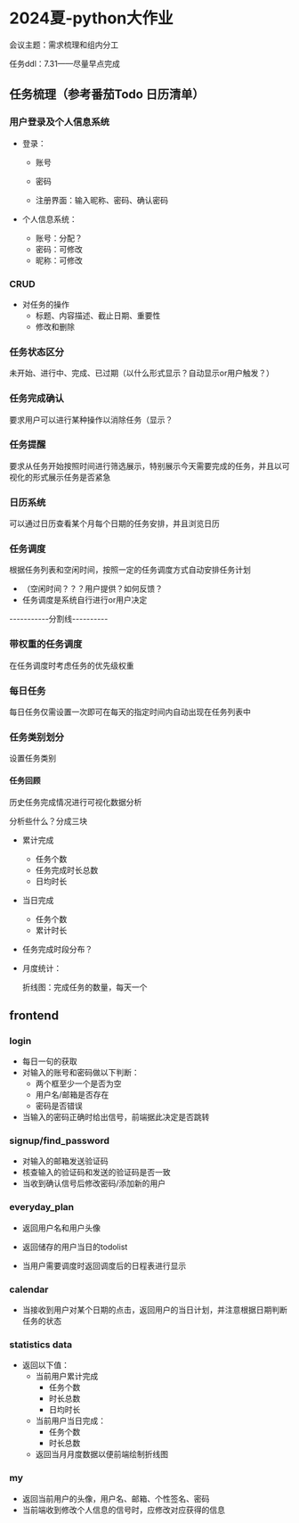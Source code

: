 # 2024夏-python大作业

会议主题：需求梳理和组内分工

任务ddl：7.31——尽量早点完成

## 任务梳理（参考番茄Todo 日历清单）

### 用户登录及个人信息系统

+ 登录：

  + 账号

  + 密码
  + 注册界面：输入昵称、密码、确认密码

+ 个人信息系统：

  + 账号：分配？
  + 密码：可修改
  + 昵称：可修改

### CRUD

+ 对任务的操作
  + 标题、内容描述、截止日期、重要性
  + 修改和删除

### 任务状态区分

未开始、进⾏中、完成、已过期（以什么形式显示？自动显示or用户触发？）

### 任务完成确认

要求用户可以进行某种操作以消除任务（显示？

### 任务提醒

要求从任务开始按照时间进行筛选展示，特别展示今天需要完成的任务，并且以可视化的形式展示任务是否紧急

### 日历系统

可以通过日历查看某个月每个日期的任务安排，并且浏览日历

### 任务调度

根据任务列表和空闲时间，按照一定的任务调度方式自动安排任务计划

+ （空闲时间？？？用户提供？如何反馈？
+ 任务调度是系统自行进行or用户决定

-----------分割线----------

### 带权重的任务调度

在任务调度时考虑任务的优先级权重

### 每日任务

每日任务仅需设置一次即可在每天的指定时间内自动出现在任务列表中

### 任务类别划分

设置任务类别

#### 任务回顾

历史任务完成情况进行可视化数据分析

分析些什么？分成三块

+ 累计完成

  + 任务个数
  + 任务完成时长总数
  + 日均时长

+ 当日完成

  + 任务个数
  + 累计时长

+ 任务完成时段分布？

+ 月度统计：

  折线图：完成任务的数量，每天一个

## frontend

### login

+ 每日一句的获取
+ 对输入的账号和密码做以下判断：
  + 两个框至少一个是否为空
  + 用户名/邮箱是否存在
  + 密码是否错误
+ 当输入的密码正确时给出信号，前端据此决定是否跳转

### signup/find_password

+ 对输入的邮箱发送验证码
+ 核查输入的验证码和发送的验证码是否一致
+ 当收到确认信号后修改密码/添加新的用户

### everyday_plan

+ 返回用户名和用户头像
+ 返回储存的用户当日的todolist

+ 当用户需要调度时返回调度后的日程表进行显示

### calendar

+ 当接收到用户对某个日期的点击，返回用户的当日计划，并注意根据日期判断任务的状态

### statistics data

+ 返回以下值：
  + 当前用户累计完成
    + 任务个数
    + 时长总数
    + 日均时长
  + 当前用户当日完成：
    + 任务个数
    + 时长总数
  + 返回当月月度数据以便前端绘制折线图

### my

+ 返回当前用户的头像，用户名、邮箱、个性签名、密码
+ 当前端收到修改个人信息的信号时，应修改对应获得的信息


